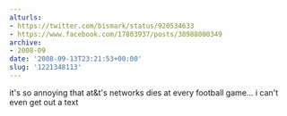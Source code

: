 ```yaml
---
alturls:
- https://twitter.com/bismark/status/920534633
- https://www.facebook.com/17803937/posts/38988000349
archive:
- 2008-09
date: '2008-09-13T23:21:53+00:00'
slug: '1221348113'
---
```


it's so annoying that at&t's networks dies at every football game...
i can't even get out a text

